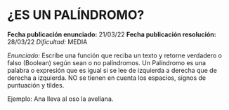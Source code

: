 # ¿ES UN PALÍNDROMO?

**Fecha publicación enunciado:** 21/03/22
**Fecha publicación resolución:** 28/03/22
*Dificultad:* MEDIA

*Enunciado:* Escribe una función que reciba un texto y retorne verdadero o falso (Boolean) según sean o no palíndromos.
Un Palíndromo es una palabra o expresión que es igual si se lee de izquierda a derecha que de derecha a izquierda.
NO se tienen en cuenta los espacios, signos de puntuación y tildes.

Ejemplo: Ana lleva al oso la avellana.

